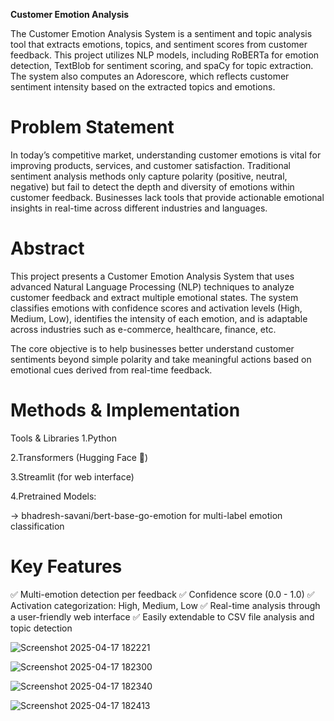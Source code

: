 **Customer Emotion Analysis**

The Customer Emotion Analysis System is a sentiment and topic analysis tool that extracts emotions, topics, and sentiment scores from customer feedback. This project utilizes NLP models, including RoBERTa for emotion detection, TextBlob for sentiment scoring, and spaCy for topic extraction. The system also computes an Adorescore, which reflects customer sentiment intensity based on the extracted topics and emotions.

# Problem Statement 

In today’s competitive market, understanding customer emotions is vital for improving products, services, and customer satisfaction. Traditional sentiment analysis methods only capture polarity (positive, neutral, negative) but fail to detect the depth and diversity of emotions within customer feedback. Businesses lack tools that provide actionable emotional insights in real-time across different industries and languages.

# Abstract

This project presents a Customer Emotion Analysis System that uses advanced Natural Language Processing (NLP) techniques to analyze customer feedback and extract multiple emotional states. The system classifies emotions with confidence scores and activation levels (High, Medium, Low), identifies the intensity of each emotion, and is adaptable across industries such as e-commerce, healthcare, finance, etc.

The core objective is to help businesses better understand customer sentiments beyond simple polarity and take meaningful actions based on emotional cues derived from real-time feedback.

# Methods & Implementation
Tools & Libraries
1.Python

2.Transformers (Hugging Face 🤗)

3.Streamlit (for web interface)

4.Pretrained Models:

  -> bhadresh-savani/bert-base-go-emotion for multi-label emotion classification

#  Key Features
✅ Multi-emotion detection per feedback
✅ Confidence score (0.0 - 1.0)
✅ Activation categorization: High, Medium, Low
✅ Real-time analysis through a user-friendly web interface
✅ Easily extendable to CSV file analysis and topic detection





![Screenshot 2025-04-17 182221](https://github.com/user-attachments/assets/711af0d9-e406-4794-acd6-aa52d38acb3e)

![Screenshot 2025-04-17 182300](https://github.com/user-attachments/assets/98c2cab9-8361-4de3-b8c1-d56896c83e5b)

![Screenshot 2025-04-17 182340](https://github.com/user-attachments/assets/f9a17463-9694-4d47-8e9c-16056d99b8fe)

![Screenshot 2025-04-17 182413](https://github.com/user-attachments/assets/b51c7e99-a621-4db1-9777-0b891273ab29)



